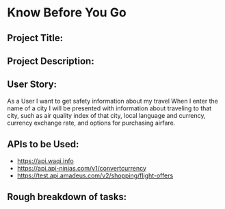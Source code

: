 # Know Before You Go

## Project Title:

## Project Description:

## User Story:
As a User I want to get safety information about my travel
When I enter the name of a city I will be presented with information about traveling to that city, such as air quality index of that city, local language and currency, currency exchange rate, and options for purchasing airfare.

## APIs to be Used:
- https://api.waqi.info
- https://api.api-ninjas.com/v1/convertcurrency
- https://test.api.amadeus.com/v2/shopping/flight-offers


## Rough breakdown of tasks:

